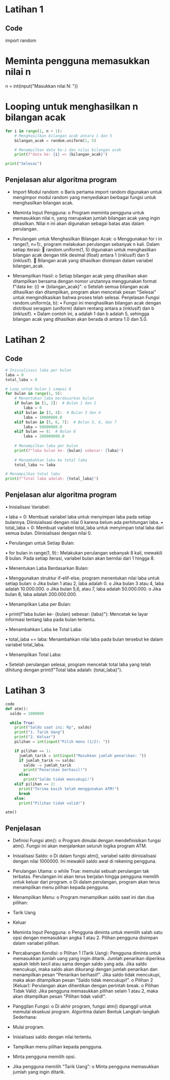 # Latihan 1


## Code
import random

# Meminta pengguna memasukkan nilai n
n = int(input("Masukkan nilai N: "))

# Looping untuk menghasilkan n bilangan acak
````python
for i in range(1, n + 1):
    # Menghasilkan bilangan acak antara 1 dan 5
    bilangan_acak = random.uniform(1, 5)

    # Menampilkan data ke-i dan nilai bilangan acak
    print(f"data ke: {i} => {bilangan_acak}")

print("Selesai")
````

## Penjelasan alur algoritma program

- Import Modul random: o Baris pertama import random digunakan untuk mengimpor modul random yang menyediakan berbagai fungsi untuk menghasilkan bilangan acak.

- Meminta Input Pengguna: o Program meminta pengguna untuk memasukkan nilai n, yang merupakan jumlah bilangan acak yang ingin dihasilkan. Nilai n ini akan digunakan sebagai batas atas dalam perulangan.

- Perulangan untuk Menghasilkan Bilangan Acak: o Menggunakan for i in range(1, n+1):, program melakukan perulangan sebanyak n kali. Dalam setiap iterasi:  random.uniform(1, 5) digunakan untuk menghasilkan bilangan acak dengan titik desimal (float) antara 1 (inklusif) dan 5 (inklusif).  Bilangan acak yang dihasilkan disimpan dalam variabel bilangan_acak.

- Menampilkan Hasil: o Setiap bilangan acak yang dihasilkan akan ditampilkan bersama dengan nomor urutannya menggunakan format f"data ke: {i} => {bilangan_acak}". o Setelah semua bilangan acak dihasilkan dan ditampilkan, program akan mencetak pesan "Selesai" untuk mengindikasikan bahwa proses telah selesai. Penjelasan Fungsi random.uniform(a, b): • Fungsi ini menghasilkan bilangan acak dengan distribusi seragam (uniform) dalam rentang antara a (inklusif) dan b (inklusif). • Dalam contoh ini, a adalah 1 dan b adalah 5, sehingga bilangan acak yang dihasilkan akan berada di antara 1.0 dan 5.0.


# Latihan 2

## Code
````python
# Inisialisasi laba per bulan
laba = 0
total_laba = 0

# Loop untuk bulan 1 sampai 8
for bulan in range(1, 9):
    # Menentukan laba berdasarkan bulan
    if bulan in [1, 2]:  # Bulan 1 dan 2
        laba = 0
    elif bulan in [3, 4]:  # Bulan 3 dan 4
        laba = 10000000.0
    elif bulan in [5, 6, 7]:  # Bulan 5, 6, dan 7
        laba = 50000000.0
    elif bulan == 8:  # Bulan 8
        laba = 200000000.0
    
    # Menampilkan laba per bulan
    print(f"laba bulan ke- {bulan} sebesar: {laba}")
    
    # Menambahkan laba ke total laba
    total_laba += laba

# Menampilkan total laba
print(f"Total laba adalah: {total_laba}")
````

## Penjelasan alur algoritma program 

• Inisialisasi Variabel: 

• laba = 0: Membuat variabel laba untuk menyimpan laba pada setiap bulannya. Diinisialisasi dengan nilai 0 karena belum ada perhitungan laba. • total_laba = 0: Membuat variabel total_laba untuk menyimpan total laba dari semua bulan. Diinisialisasi dengan nilai 0.

• Perulangan untuk Setiap Bulan:

• for bulan in range(1, 9):: Melakukan perulangan sebanyak 8 kali, mewakili 8 bulan. Pada setiap iterasi, variabel bulan akan bernilai dari 1 hingga 8.

• Menentukan Laba Berdasarkan Bulan:

• Menggunakan struktur if-elif-else, program menentukan nilai laba untuk setiap bulan: o Jika bulan 1 atau 2, laba adalah 0. o Jika bulan 3 atau 4, laba adalah 10.000.000. o Jika bulan 5,6, atau 7, laba adalah 50.000.000. o Jika bulan 8, laba adalah 200.000.000.

• Menampilkan Laba per Bulan:

• print(f"laba bulan ke- {bulan} sebesar: {laba}"): Mencetak ke layar informasi tentang laba pada bulan tertentu.

• Menambahkan Laba ke Total Laba:

• total_laba += laba: Menambahkan nilai laba pada bulan tersebut ke dalam variabel total_laba.

• Menampilkan Total Laba:

• Setelah perulangan selesai, program mencetak total laba yang telah dihitung dengan print(f"Total laba adalah: {total_laba}").

# Latihan 3
````python
code
def atm():
  saldo = 1000000

  while True:
    print("Saldo saat ini: Rp", saldo)
    print("1. Tarik Uang")
    print("2. Keluar")
    pilihan = int(input("Pilih menu (1/2): "))

    if pilihan == 1:
      jumlah_tarik = int(input("Masukkan jumlah penarikan: "))
      if jumlah_tarik <= saldo:
        saldo -= jumlah_tarik
        print("Penarikan berhasil!")
      else:
        print("Saldo tidak mencukupi!")
    elif pilihan == 2:
      print("Terima kasih telah menggunakan ATM!")
      break
    else:
      print("Pilihan tidak valid!")

atm()
````

## Penjelasan 

- Definisi Fungsi atm(): o Program dimulai dengan mendefinisikan fungsi atm(). Fungsi ini akan menjalankan seluruh logika program ATM.

- Inisialisasi Saldo: o Di dalam fungsi atm(), variabel saldo diinisialisasi dengan nilai 1000000. Ini mewakili saldo awal di rekening pengguna.

- Perulangan Utama: o while True: memulai sebuah perulangan tak terbatas. Perulangan ini akan terus berjalan hingga pengguna memilih untuk keluar dari program. o Di dalam perulangan, program akan terus menampilkan menu pilihan kepada pengguna.

- Menampilkan Menu: o Program menampilkan saldo saat ini dan dua pilihan:

- Tarik Uang

- Keluar

- Meminta Input Pengguna: o Pengguna diminta untuk memilih salah satu opsi dengan memasukkan angka 1 atau 2. Pilihan pengguna disimpan dalam variabel pilihan.

- Percabangan Kondisi: o Pilihan 1 (Tarik Uang): Pengguna diminta untuk memasukkan jumlah uang yang ingin ditarik. Jumlah penarikan diperiksa apakah lebih kecil atau sama dengan saldo yang ada. Jika saldo mencukupi, maka saldo akan dikurangi dengan jumlah penarikan dan menampilkan pesan "Penarikan berhasil!". Jika saldo tidak mencukupi, maka akan ditampilkan pesan "Saldo tidak mencukupi!". o Pilihan 2 (Keluar): Perulangan akan dihentikan dengan perintah break. o Pilihan Tidak Valid: Jika pengguna memasukkan pilihan selain 1 atau 2, maka akan ditampilkan pesan "Pilihan tidak valid!".

- Panggilan Fungsi: o Di akhir program, fungsi atm() dipanggil untuk memulai eksekusi program. Algoritma dalam Bentuk Langkah-langkah Sederhana:

- Mulai program.

- Inisialisasi saldo dengan nilai tertentu.

- Tampilkan menu pilihan kepada pengguna.

- Minta pengguna memilih opsi.

- Jika pengguna memilih "Tarik Uang": o Minta pengguna memasukkan jumlah yang ingin ditarik.
